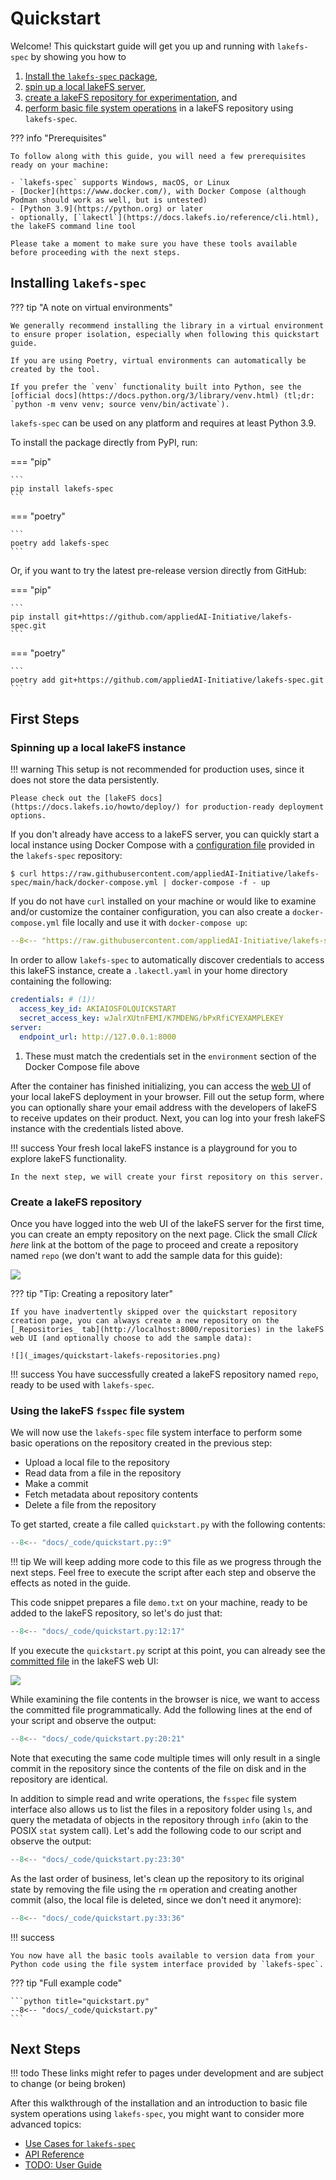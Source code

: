 # Quickstart

Welcome! This quickstart guide will get you up and running with `lakefs-spec` by showing you how to

1. [Install the `lakefs-spec` package](#installing),
1. [spin up a local lakeFS server](#spinning-up-a-local-lakefs-instance),
1. [create a lakeFS repository for experimentation](#create-a-lakefs-repository), and
1. [perform basic file system operations](#using-the-lakefs-fsspec-file-system)
in a lakeFS repository using `lakefs-spec`.

??? info "Prerequisites"

    To follow along with this guide, you will need a few prerequisites ready on your machine:

    - `lakefs-spec` supports Windows, macOS, or Linux
    - [Docker](https://www.docker.com/), with Docker Compose (although Podman should work as well, but is untested)
    - [Python 3.9](https://python.org) or later
    - optionally, [`lakectl`](https://docs.lakefs.io/reference/cli.html), the lakeFS command line tool

    Please take a moment to make sure you have these tools available before proceeding with the next steps.

## Installing `lakefs-spec`

??? tip "A note on virtual environments"

    We generally recommend installing the library in a virtual environment to ensure proper isolation, especially when following this quickstart guide.

    If you are using Poetry, virtual environments can automatically be created by the tool.

    If you prefer the `venv` functionality built into Python, see the [official docs](https://docs.python.org/3/library/venv.html) (tl;dr: `python -m venv venv; source venv/bin/activate`).

`lakefs-spec` can be used on any platform and requires at least Python 3.9.

To install the package directly from PyPI, run:

=== "pip"

    ```
    pip install lakefs-spec
    ```

=== "poetry"

    ```
    poetry add lakefs-spec
    ```

Or, if you want to try the latest pre-release version directly from GitHub:

=== "pip"

    ```
    pip install git+https://github.com/appliedAI-Initiative/lakefs-spec.git
    ```

=== "poetry"

    ```
    poetry add git+https://github.com/appliedAI-Initiative/lakefs-spec.git
    ```

## First Steps

### Spinning up a local lakeFS instance

!!! warning
    This setup is not recommended for production uses, since it does not store the data persistently.

    Please check out the [lakeFS docs](https://docs.lakefs.io/howto/deploy/) for production-ready deployment options.

If you don't already have access to a lakeFS server, you can quickly start a local instance using Docker Compose with a [configuration file](https://github.com/appliedAI-Initiative/lakefs-spec/blob/main/hack/docker-compose.yml) provided in the `lakefs-spec` repository:

```shell
$ curl https://raw.githubusercontent.com/appliedAI-Initiative/lakefs-spec/main/hack/docker-compose.yml | docker-compose -f - up
```

If you do not have `curl` installed on your machine or would like to examine and/or customize the container configuration, you can also create a `docker-compose.yml` file locally and use it with `docker-compose up`:

```yaml title="docker-compose.yml"
--8<-- "https://raw.githubusercontent.com/appliedAI-Initiative/lakefs-spec/main/hack/docker-compose.yml:3:"
```

In order to allow `lakefs-spec` to automatically discover credentials to access this lakeFS instance, create a `.lakectl.yaml` in your home directory containing the following:

```yaml title="~/.lakectl.yaml"
credentials: # (1)!
  access_key_id: AKIAIOSFOLQUICKSTART
  secret_access_key: wJalrXUtnFEMI/K7MDENG/bPxRfiCYEXAMPLEKEY
server:
  endpoint_url: http://127.0.0.1:8000
```

1. These must match the credentials set in the `environment` section of the Docker Compose file above

After the container has finished initializing, you can access the [web UI](http://localhost:8000) of your local lakeFS deployment in your browser. Fill out the setup form, where you can optionally share your email address with the developers of lakeFS to receive updates on their product. Next, you can log into your fresh lakeFS instance with the credentials listed above.

!!! success
    Your fresh local lakeFS instance is a playground for you to explore lakeFS functionality. 
    
    In the next step, we will create your first repository on this server.

### Create a lakeFS repository

Once you have logged into the web UI of the lakeFS server for the first time, you can create an empty repository on the next page.
Click the small _Click here_ link at the bottom of the page to proceed and create a repository named `repo` (we don't want to add the sample data for this guide):

![](_images/quickstart-lakefs-sample-repo.png)

??? tip "Tip: Creating a repository later"

    If you have inadvertently skipped over the quickstart repository creation page, you can always create a new repository on the [_Repositories_ tab](http://localhost:8000/repositories) in the lakeFS web UI (and optionally choose to add the sample data):

    ![](_images/quickstart-lakefs-repositories.png)

!!! success
    You have successfully created a lakeFS repository named `repo`, ready to be used with `lakefs-spec`.

### Using the lakeFS `fsspec` file system

We will now use the `lakefs-spec` file system interface to perform some basic operations on the repository created in the previous step:

* Upload a local file to the repository
* Read data from a file in the repository
* Make a commit
* Fetch metadata about repository contents
* Delete a file from the repository

To get started, create a file called `quickstart.py` with the following contents:

```python title="quickstart.py"
--8<-- "docs/_code/quickstart.py::9"
```

!!! tip
    We will keep adding more code to this file as we progress through the next steps.
    Feel free to execute the script after each step and observe the effects as noted in the guide.

This code snippet prepares a file `demo.txt` on your machine, ready to be added to the lakeFS repository, so let's do just that:

```python
--8<-- "docs/_code/quickstart.py:12:17"
```

If you execute the `quickstart.py` script at this point, you can already see the [committed file](http://localhost:8000/repositories/repo/object?ref=main&path=demo.txt) in the lakeFS web UI:

![](_images/quickstart-lakefs-ui.png)

While examining the file contents in the browser is nice, we want to access the committed file programmatically. Add the following lines at the end of your script and observe the output:

```python
--8<-- "docs/_code/quickstart.py:20:21"
```

Note that executing the same code multiple times will only result in a single commit in the repository since the contents of the file on disk and in the repository are identical.

In addition to simple read and write operations, the `fsspec` file system interface also allows us to list the files in a repository folder using `ls`, and query the metadata of objects in the repository through `info` (akin to the POSIX `stat` system call).
Let's add the following code to our script and observe the output:

```python
--8<-- "docs/_code/quickstart.py:23:30"
```

As the last order of business, let's clean up the repository to its original state by removing the file using the `rm` operation and creating another commit (also, the local file is deleted, since we don't need it anymore):

```python
--8<-- "docs/_code/quickstart.py:33:36"
```

!!! success

    You now have all the basic tools available to version data from your Python code using the file system interface provided by `lakefs-spec`.

??? tip "Full example code"

    ```python title="quickstart.py"
    --8<-- "docs/_code/quickstart.py"
    ```

## Next Steps

!!! todo
    These links might refer to pages under development and are subject to change (or being broken)

After this walkthrough of the installation and an introduction to basic file system operations using `lakefs-spec`, you might want to consider more advanced topics:

- [Use Cases for `lakefs-spec`](use-cases.md)
- [API Reference](reference/lakefs_spec/spec.md)
- [TODO: User Guide](guides/overview.md)
